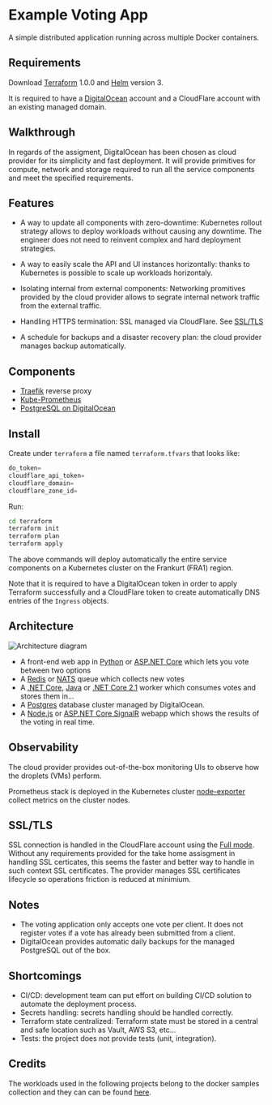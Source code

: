 Example Voting App
=========

A simple distributed application running across multiple Docker containers.

Requirements
---------------

Download [Terraform](https://www.terraform.io/) 1.0.0 and [Helm](https://github.com/helm/helm) version 3.

It is required to have a [DigitalOcean](https://www.digitalocean.com/) account and a CloudFlare account with an existing managed domain.

Walkthrough
-----------

In regards of the assigment, DigitalOcean has been chosen as cloud provider for its simplicity and fast deployment. It will provide primitives for compute, network and storage required to run all the service components and meet the specified requirements.

Features
--------

* A way to update all components with zero-downtime: Kubernetes rollout strategy allows to deploy workloads without causing any downtime. The engineer does not need to reinvent complex and hard deployment strategies.

* A way to easily scale the API and UI instances horizontally: thanks to Kubernetes is possible to scale up workloads horizontaly.

* Isolating internal from external components: Networking promitives provided by the cloud provider allows to segrate internal network traffic from the external traffic.

* Handling HTTPS termination: SSL managed via CloudFlare. See [SSL/TLS](README.md#SSL/TLS)

* A schedule for backups and a disaster recovery plan: the cloud provider manages backup automatically.

Components
----------

* [Traefik](https://traefik.io/) reverse proxy
* [Kube-Prometheus](https://github.com/prometheus-community/helm-charts/tree/main/charts/kube-prometheus-stack)
* [PostgreSQL on DigitalOcean](https://docs.digitalocean.com/products/databases/postgresql/)

Install
-------

Create under `terraform` a file named `terraform.tfvars` that looks like:

```tf
do_token=
cloudflare_api_token=
cloudflare_domain=
cloudflare_zone_id=
```

Run:

```sh
cd terraform
terraform init
terraform plan
terraform apply
```

The above commands will deploy automatically the entire service components on a Kubernetes cluster on the Frankurt (FRA1) region.

Note that it is required to have a DigitalOcean token in order to apply Terraform successfully and a CloudFlare token to create automatically DNS entries of the `Ingress` objects.

Architecture
-----

![Architecture diagram](architecture.png)

* A front-end web app in [Python](/vote) or [ASP.NET Core](/vote/dotnet) which lets you vote between two options
* A [Redis](https://hub.docker.com/_/redis/) or [NATS](https://hub.docker.com/_/nats/) queue which collects new votes
* A [.NET Core](/worker/src/Worker), [Java](/worker/src/main) or [.NET Core 2.1](/worker/dotnet) worker which consumes votes and stores them in…
* A [Postgres](https://hub.docker.com/_/postgres/) database cluster managed by DigitalOcean.
* A [Node.js](/result) or [ASP.NET Core SignalR](/result/dotnet) webapp which shows the results of the voting in real time.

Observability
-------------

The cloud provider provides out-of-the-box monitoring UIs to observe how the droplets (VMs) perform. 

Prometheus stack is deployed in the Kubernetes cluster [node-exporter](https://github.com/prometheus/node_exporter) collect metrics on the cluster nodes.

SSL/TLS
-------

SSL connection is handled in the CloudFlare account using the [Full mode](https://support.cloudflare.com/hc/en-us/articles/200170416-End-to-end-HTTPS-with-Cloudflare-Part-3-SSL-options#:~:text=origin%20web%20server.-,Full,at%20the%20origin%20web%20server.). Without any requirements provided for the take home assisgment in handling SSL certicates, this seems the faster and better way to handle in such context SSL certificates. The provider manages SSL certificates lifecycle so operations friction is reduced at minimium.

Notes
-----

* The voting application only accepts one vote per client. It does not register votes if a vote has already been submitted from a client.
* DigitalOcean provides automatic daily backups for the managed PostgreSQL out of the box.

Shortcomings
-----------

* CI/CD: development team can put effort on building CI/CD solution to automate the deployment process.
* Secrets handling: secrets handling should be handled correctly.
* Terraform state centralized: Terraform state must be stored in a central and safe location such as Vault, AWS S3, etc...
* Tests: the project does not provide tests (unit, integration).

Credits
-------

The workloads used in the following projects belong to the docker samples collection and they can can be found [here](https://github.com/dockersamples/example-voting-app).
